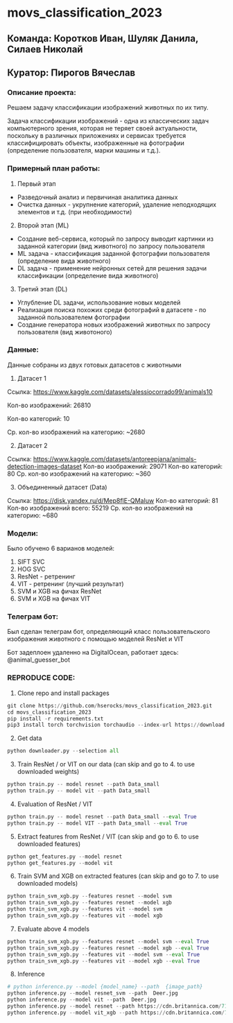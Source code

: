 # movs_classification_2023
## **Команда: Коротков Иван, Шуляк Данила, Силаев Николай**

## **Куратор: Пирогов Вячеслав**

### **Описание проекта:**
Решаем задачу классификации изображений животных по их типу.

Задача классификации изображений - одна из классических задач компьютерного зрения,
которая не теряет своей актуальности, поскольку в различных приложениях и сервисах 
требуется классифицировать объекты, изображенные на фотографии (определение пользователя, марки машины и т.д.).

### **Примерный план работы:**

1. Первый этап
- Разведочный анализ и первичиная аналитика данных
- Очистка данных - укрупнение категорий, удаление неподходящих элементов и т.д. (при необходимости)

2. Второй этап (ML)
- Создание веб-сервиса, который по запросу выводит картинки из заданной категории (вид животного) по запросу пользователя
- ML задача - классификация заданной фотографии пользователя (определение вида животного)
- DL задача - применение нейронных сетей для решения задачи классификации (определение вида животного)

3. Третий этап (DL)
- Углубление DL задачи, использование новых моделей
- Реализация поиска похожих среди фотографий в датасете - по заданной пользователем фотографии
- Создание генератора новых изображений животных по запросу пользователя (вид животоного)


### **Данные:**
Данные собраны из двух готовых датасетов с животными
1. Датасет 1

Ссылка: https://www.kaggle.com/datasets/alessiocorrado99/animals10

Кол-во изображений: 26810

Кол-во категорий: 10

Ср. кол-во изображений на категорию: ~2680


2. Датасет 2
   
Ссылка: https://www.kaggle.com/datasets/antoreepjana/animals-detection-images-dataset
Кол-во изображений: 29071
Кол-во категорий: 80
Ср. кол-во изображений на категорию: ~360


3. Объединенный датасет (Data)

Ссылка: https://disk.yandex.ru/d/Mep8flE-QMaIuw
Кол-во категорий: 81
Кол-во изображений всего: 55219
Ср. кол-во изображений на категорию: ~680

### **Модели:**
Было обучено 6 варианов моделей:

1. SIFT SVC
2. HOG SVC
3. ResNet - ретренинг
4. VIT - ретренинг (лучший результат)
5. SVM и XGB на фичах ResNet
6. SVM и XGB на фичах VIT

### **Телеграм бот:**
Был сделан телеграм бот, определяющий класс пользовательского изображения животного с помощью моделей ResNet и VIT

Бот задеплоен удаленно на DigitalOcean, работает здесь: @animal_guesser_bot

### **REPRODUCE CODE:**
1. Clone repo and install packages

```python
git clone https://github.com/hserocks/movs_classification_2023.git
cd movs_classification_2023
pip install -r requirements.txt
pip3 install torch torchvision torchaudio --index-url https://download.pytorch.org/whl/cu121 # Install pytorch separately for CUDA to work. If non-Windows, see appropriate command here: https://pytorch.org/get-started/locally/

```

2. Get data

```python
python downloader.py --selection all 
```

3. Train ResNet / or VIT on our data (can skip and go to 4. to use downloaded weights)

```python
python train.py -- model resnet --path Data_small
python train.py -- model vit --path Data_small
```

4. Evaluation of ResNet / VIT

```python
python train.py -- model resnet --path Data_small --eval True
python train.py -- model VIT --path Data_small --eval True

```

5. Extract features from ResNet / VIT (can skip and go to 6. to use downloaded features)

```python
python get_features.py --model resnet
python get_features.py --model vit
```

6. Train SVM and XGB on extracted features (can skip and go to 7. to use downloaded models)

```python
python train_svm_xgb.py --features resnet --model svm
python train_svm_xgb.py --features resnet --model xgb
python train_svm_xgb.py --features vit --model svm
python train_svm_xgb.py --features vit --model xgb
```

7. Evaluate above 4 models

```python
python train_svm_xgb.py --features resnet --model svm --eval True
python train_svm_xgb.py --features resnet --model xgb --eval True
python train_svm_xgb.py --features vit --model svm --eval True
python train_svm_xgb.py --features vit --model xgb --eval True
```

8. Inference
```python
# python inference.py --model {model_name} --path  {image_path}
python inference.py --model resnet_svm --path  Deer.jpg
python inference.py --model vit --path  Deer.jpg
python inference.py --model resnet --path https://cdn.britannica.com/71/234471-050-093F4211/shiba-inu-dog-in-the-snow.jpg
python inference.py --model vit_xgb --path https://cdn.britannica.com/71/234471-050-093F4211/shiba-inu-dog-in-the-snow.jpg

```